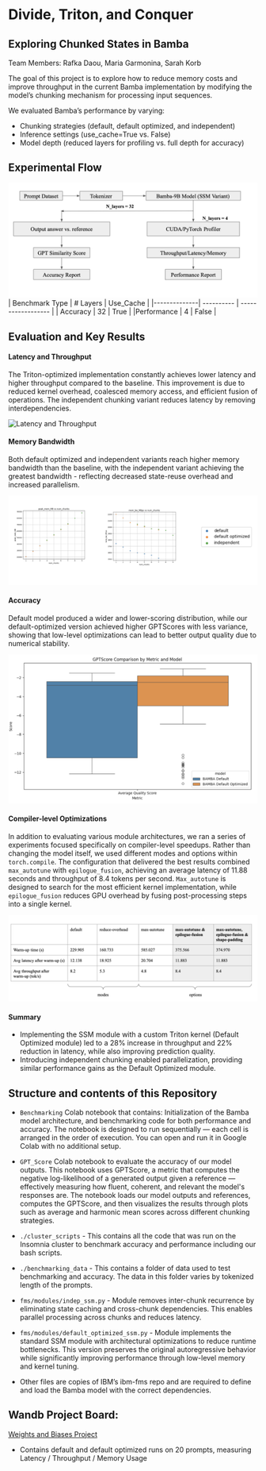 # Divide, Triton, and Conquer 
## Exploring Chunked States in Bamba
Team Members: Rafka Daou, Maria Garmonina, Sarah Korb

The goal of this project is to explore how to reduce memory costs and improve throughput in the current Bamba implementation by modifying the model’s chunking mechanism for processing input sequences.

We evaluated Bamba’s performance by varying:

- Chunking strategies (default, default optimized, and independent)
- Inference settings (use_cache=True vs. False)
- Model depth (reduced layers for profiling vs. full depth for accuracy) 


## Experimental Flow
![Experimental Flow](assets/experimental_flow.png)
| Benchmark Type | # Layers | Use_Cache |
|--------------| ---------- | ------------------ |
| Accuracy        | 32 | True |
|Performance  | 4 | False |

## Evaluation and Key Results

#### Latency and Throughput

The Triton-optimized implementation constantly achieves lower latency and higher throughput compared to the baseline. This improvement is due to reduced kernel overhead, coalesced memory access, and efficient fusion of operations. The independent chunking variant reduces latency by removing interdependencies. 

![Latency and Throughput](https://github.com/user-attachments/assets/7f78f55d-7466-45bd-83f8-de5595752d76)


#### Memory Bandwidth

Both default optimized and independent variants reach higher memory bandwidth than the baseline, with the independent variant achieving the greatest bandwidth - reflecting decreased state-reuse overhead and increased parallelism.

![Memory Bandwidth](assets/memory_usage.png)


#### Accuracy

Default model produced a wider and lower-scoring distribution, while our default-optimized version achieved higher GPTScores with less variance, showing that low-level optimizations can lead to better output quality due to numerical stability.

![Accuracy](assets/accuracy.png)


#### Compiler-level Optimizations

In addition to evaluating various module architectures, we ran a series of experiments focused specifically on compiler-level speedups. Rather than changing the model itself, we used different modes and options within `torch.compile`. The configuration that delivered the best results combined `max_autotune` with `epilogue_fusion`, achieving an average latency of 11.88 seconds and throughput of 8.4 tokens per second. `Max_autotune` is designed to search for the most efficient kernel implementation, while `epilogue_fusion` reduces GPU overhead by fusing post-processing steps into a single kernel. 

![Torch Compile](assets/torch_compile.png)

#### Summary

* Implementing the SSM module with a custom Triton kernel (Default Optimized module) led to a 28% increase in throughput and 22% reduction in latency, while also improving prediction quality.
* Introducing independent chunking enabled parallelization, providing similar performance gains as the Default Optimized module.


## Structure and contents of this Repository

* `Benchmarking` Colab notebook that contains: Initialization of the Bamba model architecture, and benchmarking code for both performance and accuracy. The notebook is designed to run sequentially — each cell is arranged in the order of execution. You can open and run it in Google Colab with no additional setup.

* `GPT_Score` Colab notebook to evaluate the accuracy of our model outputs. This notebook uses GPTScore, a metric that computes the negative log-likelihood of a generated output given a reference — effectively measuring how fluent, coherent, and relevant the model's responses are. The notebook loads our model outputs and references, computes the GPTScore, and then visualizes the results through plots such as average and harmonic mean scores across different chunking strategies.

* `./cluster_scripts` -  This contains all the code that was run on the Insomnia cluster to benchmark accuracy and performance including our bash scripts.

* `./benchmarking_data` -  This contains a folder of data used to test benchmarking and accuracy. The data in this folder varies by tokenized length of the prompts.
  
* `fms/modules/indep_ssm.py` - Module removes inter-chunk recurrence by eliminating state caching and cross-chunk dependencies. This enables parallel processing across chunks and reduces latency.

* `fms/modules/default_optimized_ssm.py` - Module implements the standard SSM module with architectural optimizations to reduce runtime bottlenecks. This version preserves the original autoregressive behavior while significantly improving performance through low-level memory and kernel tuning.
  
* Other files are copies of IBM’s ibm-fms repo and are required to define and load the Bamba model with the correct dependencies.

  
## Wandb Project Board: 
 
[Weights and Biases Project](https://wandb.ai/sbk2176-columbia-university/bamba_benchmarking_metric/workspace?nw=nwusersbk2176)

* Contains default and default optimized runs on 20 prompts, measuring Latency / Throughput / Memory Usage
  
